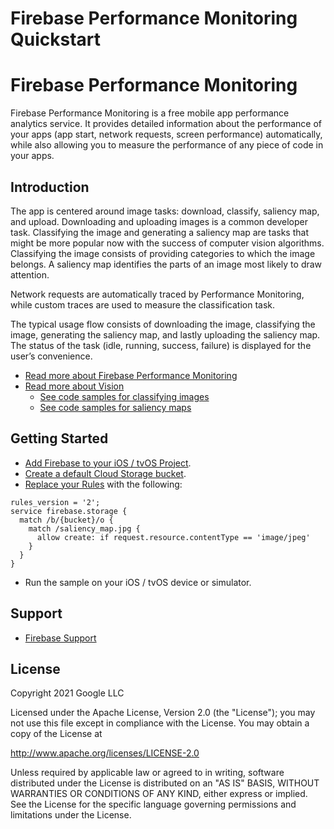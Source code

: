 Firebase Performance Monitoring Quickstart
=============================

# Firebase Performance Monitoring

Firebase Performance Monitoring is a free mobile app performance analytics service. It
provides detailed information about the performance of your apps (app start, network requests, screen performance) automatically,
while also allowing you to measure the performance of any piece of code in your apps.

Introduction
------------
The app is centered around image tasks: download, classify, saliency map, and upload. Downloading
and uploading images is a common developer task. Classifying the image and generating a saliency map
are tasks that might be more popular now with the success of computer vision algorithms. Classifying
the image consists of providing categories to which the image belongs. A saliency map identifies the
parts of an image most likely to draw attention.

Network requests are automatically traced by Performance Monitoring, while custom traces are used to
measure the classification task.

The typical usage flow consists of downloading the image, classifying the image, generating the
saliency map, and lastly uploading the saliency map. The status of the task (idle, running, success,
failure) is displayed for the user’s convenience.

- [Read more about Firebase Performance Monitoring](https://firebase.google.com/docs/perf-mon/)
- [Read more about Vision](https://developer.apple.com/documentation/vision)
  - [See code samples for classifying images](https://developer.apple.com/documentation/vision/classifying_images_for_categorization_and_search)
  - [See code samples for saliency maps](https://developer.apple.com/documentation/vision/highlighting_areas_of_interest_in_an_image_using_saliency)

Getting Started
---------------

- [Add Firebase to your iOS / tvOS Project](https://firebase.google.com/docs/ios/setup).
- [Create a default Cloud Storage bucket](https://firebase.google.com/docs/storage/ios/start#create-default-bucket).
- [Replace your Rules](https://firebase.google.com/docs/storage/security/get-started#access_your_rules) with the following:
```
rules_version = '2';
service firebase.storage {
  match /b/{bucket}/o {
    match /saliency_map.jpg {
      allow create: if request.resource.contentType == 'image/jpeg'
    }
  }
}
```
- Run the sample on your iOS / tvOS device or simulator.


Support
-------

- [Firebase Support](https://firebase.google.com/support/)

License
-------

Copyright 2021 Google LLC

Licensed under the Apache License, Version 2.0 (the "License");
you may not use this file except in compliance with the License.
You may obtain a copy of the License at

http://www.apache.org/licenses/LICENSE-2.0

Unless required by applicable law or agreed to in writing, software
distributed under the License is distributed on an "AS IS" BASIS,
WITHOUT WARRANTIES OR CONDITIONS OF ANY KIND, either express or implied.
See the License for the specific language governing permissions and
limitations under the License.
